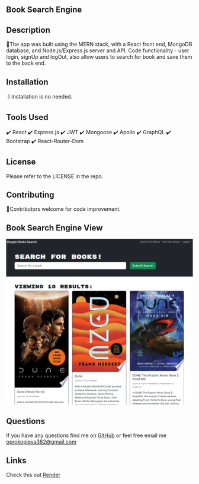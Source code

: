 ## Book Search Engine

## Description
📌The app was built using the MERN stack, with a React front end, MongoDB database, and Node.js/Express.js server and API. Code functionality - user login, signUp and logOut, also allow users to search for book and save them to the back end.

## Installation
🖇️Installation is no needed. 

## Tools Used
✔️ React
✔️ Express.js
✔️ JWT
✔️ Mongoose
✔️ Apollo
✔️ GraphQL
✔️ Bootstrap
✔️ React-Router-Dom

## License
Please refer to the LICENSE in the repo.

## Contributing
🤝Contributors welcome for code improvement.

## Book Search Engine View
![webpage-screenshot](./client/src/assets/screenshot.png)

## Questions
If you have any questions find me on [GitHub](https://github.com/oprokopieva382) or feel free email me oprokopieva382@gmail.com

## Links
Check this out [Render](https://)
